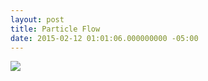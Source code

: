 ```yaml
---
layout: post
title: Particle Flow
date: 2015-02-12 01:01:06.000000000 -05:00
---
```

![](https://dl.dropboxusercontent.com/u/255297/portfolio/ghost/images/2015/Feb/smoothloopdribs.gif)
